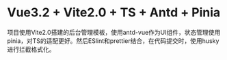 # Vue3.2 + Vite2.0 + TS + Antd + Pinia

​	项目使用Vite2.0搭建的后台管理模板，使用antd-vue作为UI组件，状态管理使用pinia，对TS的适配更好。然后ESlint和prettier结合，在代码提交时，使用husky进行拦截格式化。

